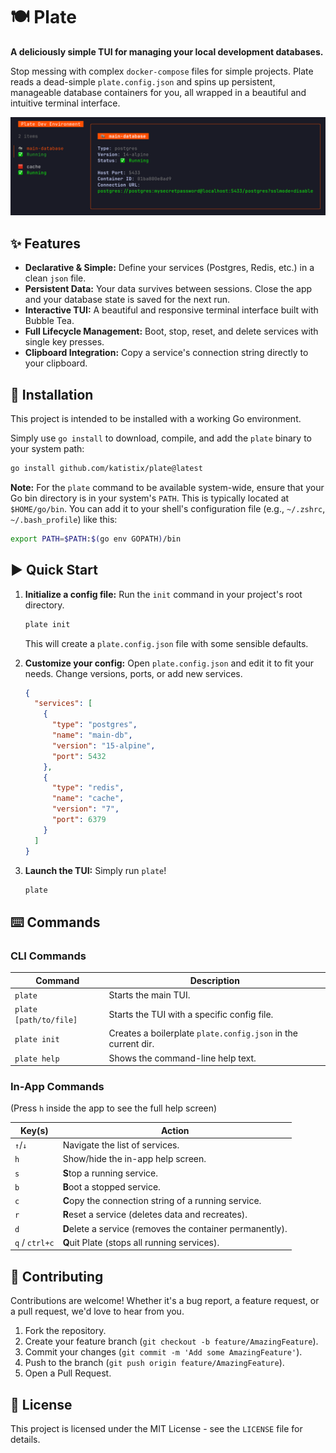 # 🍽️ Plate

**A deliciously simple TUI for managing your local development databases.**

Stop messing with complex `docker-compose` files for simple projects. Plate reads a dead-simple `plate.config.json` and spins up persistent, manageable database containers for you, all wrapped in a beautiful and intuitive terminal interface.

![Plate Screenshot](./assets/screenshot.png)

## ✨ Features

* **Declarative & Simple:** Define your services (Postgres, Redis, etc.) in a clean `json` file.
* **Persistent Data:** Your data survives between sessions. Close the app and your database state is saved for the next run.
* **Interactive TUI:** A beautiful and responsive terminal interface built with Bubble Tea.
* **Full Lifecycle Management:** Boot, stop, reset, and delete services with single key presses.
* **Clipboard Integration:** Copy a service's connection string directly to your clipboard.

## 🚀 Installation

This project is intended to be installed with a working Go environment.

Simply use `go install` to download, compile, and add the `plate` binary to your system path:

```bash
go install github.com/katistix/plate@latest
```

**Note:** For the `plate` command to be available system-wide, ensure that your Go bin directory is in your system's `PATH`. This is typically located at `$HOME/go/bin`. You can add it to your shell's configuration file (e.g., `~/.zshrc`, `~/.bash_profile`) like this:

```bash
export PATH=$PATH:$(go env GOPATH)/bin
```

## ▶️ Quick Start

1.  **Initialize a config file:** Run the `init` command in your project's root directory.

    ```bash
    plate init
    ```

    This will create a `plate.config.json` file with some sensible defaults.

2.  **Customize your config:** Open `plate.config.json` and edit it to fit your needs. Change versions, ports, or add new services.

    ```json
    {
      "services": [
        {
          "type": "postgres",
          "name": "main-db",
          "version": "15-alpine",
          "port": 5432
        },
        {
          "type": "redis",
          "name": "cache",
          "version": "7",
          "port": 6379
        }
      ]
    }
    ```

3.  **Launch the TUI:** Simply run `plate`!

    ```bash
    plate
    ```

## ⌨️ Commands

### CLI Commands

| Command                | Description                                                 |
| ---------------------- | ----------------------------------------------------------- |
| `plate`                | Starts the main TUI.                                        |
| `plate [path/to/file]` | Starts the TUI with a specific config file.                 |
| `plate init`           | Creates a boilerplate `plate.config.json` in the current dir. |
| `plate help`           | Shows the command-line help text.                           |

### In-App Commands

(Press `h` inside the app to see the full help screen)

| Key(s)         | Action                                                  |
| -------------- | ------------------------------------------------------- |
| `↑`/`↓`          | Navigate the list of services.                          |
| `h`            | Show/hide the in-app help screen.                       |
| `s`            | **S**top a running service.                             |
| `b`            | **B**oot a stopped service.                             |
| `c`            | **C**opy the connection string of a running service.    |
| `r`            | **R**eset a service (deletes data and recreates).       |
| `d`            | **D**elete a service (removes the container permanently). |
| `q` / `ctrl+c` | **Q**uit Plate (stops all running services).            |

## 🤝 Contributing

Contributions are welcome! Whether it's a bug report, a feature request, or a pull request, we'd love to hear from you.

1.  Fork the repository.
2.  Create your feature branch (`git checkout -b feature/AmazingFeature`).
3.  Commit your changes (`git commit -m 'Add some AmazingFeature'`).
4.  Push to the branch (`git push origin feature/AmazingFeature`).
5.  Open a Pull Request.

## 📜 License

This project is licensed under the MIT License - see the `LICENSE` file for details.
